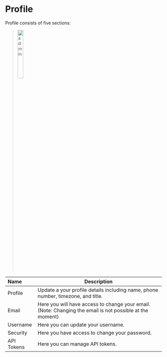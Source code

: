 # Profile

Profile consists of five sections:

><img src="../../../images/accounts.png" alt="admin" style="width: 20%; display: block"></a>

**Name** | **Description** 
:--- | ---
Profile | Update a your profile details including name, phone number, timezone, and title.
Email | Here you will have access to change your email. (Note: Changing the email is not possible at the moment)
Username | Here you can update your username.
Security | Here you have access to change your password.
API Tokens | Here you can manage API tokens.

